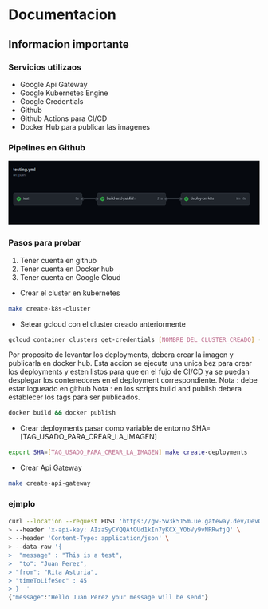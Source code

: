 # Documentacion

## Informacion importante

### Servicios utilizaos
- Google Api Gateway
- Google Kubernetes Engine
- Google Credentials
- Github
- Github Actions para CI/CD
- Docker Hub para publicar las imagenes

### Pipelines en Github

![](docs/pipelines.png)

### Pasos para probar
1. Tener cuenta en github
2. Tener cuenta en Docker hub
3. Tener cuenta en Google Cloud


* Crear el cluster en kubernetes
```bash
make create-k8s-cluster
```

* Setear gcloud con el cluster creado anteriormente
  
```bash
gcloud container clusters get-credentials [NOMBRE_DEL_CLUSTER_CREADO] --region=[REGION_DEL_CLUSTER]
```

Por proposito de levantar los deployments, debera crear la imagen y publicarla en docker hub. Esta accion se ejecuta una unica bez para crear los deployments y esten listos para que en el fujo de CI/CD ya se puedan desplegar los contenedores en el deployment correspondiente.
Nota : debe estar logueado en github
Nota : en los scripts build and publish debera establecer los tags para ser publicados.

```bash
docker build && docker publish
```

* Crear deployments
pasar como variable de entorno SHA=[TAG_USADO_PARA_CREAR_LA_IMAGEN]
```bash
export SHA=[TAG_USADO_PARA_CREAR_LA_IMAGEN] make create-deployments
```

* Crear Api Gateway
```bash
make create-api-gateway
```





### ejmplo 

```bash
curl --location --request POST 'https://gw-5w3k515m.ue.gateway.dev/DevOps' \
> --header 'x-api-key: AIzaSyCYQQAtOUd1kIn7yKCX_YObVy9vNRRwfjQ' \
> --header 'Content-Type: application/json' \
> --data-raw '{ 
>  "message" : "This is a test", 
>  "to": "Juan Perez", 
> "from": "Rita Asturia",  
> "timeToLifeSec" : 45  
> }  '
{"message":"Hello Juan Perez your message will be send"}
```